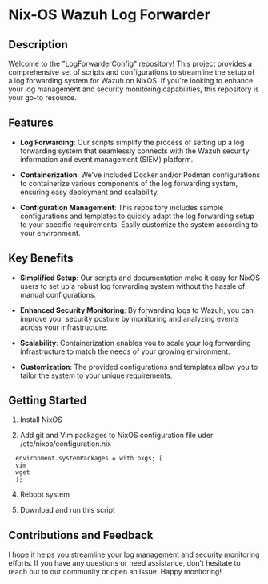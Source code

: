 # Nix-OS Wazuh Log Forwarder
## Description
Welcome to the "LogForwarderConfig" repository! This project provides a comprehensive set of scripts and configurations to streamline the setup of a log forwarding system for Wazuh on NixOS. If you're looking to enhance your log management and security monitoring capabilities, this repository is your go-to resource.

## Features

- **Log Forwarding**: Our scripts simplify the process of setting up a log forwarding system that seamlessly connects with the Wazuh security information and event management (SIEM) platform.

- **Containerization**: We've included Docker and/or Podman configurations to containerize various components of the log forwarding system, ensuring easy deployment and scalability.

- **Configuration Management**: This repository includes sample configurations and templates to quickly adapt the log forwarding setup to your specific requirements. Easily customize the system according to your environment.

## Key Benefits

- **Simplified Setup**: Our scripts and documentation make it easy for NixOS users to set up a robust log forwarding system without the hassle of manual configurations.

- **Enhanced Security Monitoring**: By forwarding logs to Wazuh, you can improve your security posture by monitoring and analyzing events across your infrastructure.

- **Scalability**: Containerization enables you to scale your log forwarding infrastructure to match the needs of your growing environment.

- **Customization**: The provided configurations and templates allow you to tailor the system to your unique requirements.

## Getting Started

1. Install NixOS
   
3. Add git and Vim packages to NixOS configuration file uder /etc/nixos/configuration.nix
```Shell
  environment.systemPackages = with pkgs; [
  vim
  wget
  ];
```

4. Reboot system

5. Download and run this script

## Contributions and Feedback

I hope it helps you streamline your log management and security monitoring efforts. If you have any questions or need assistance, don't hesitate to reach out to our community or open an issue. Happy monitoring!
